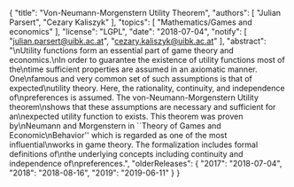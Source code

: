 {
    "title": "Von-Neumann-Morgenstern Utility Theorem",
    "authors": [
        "Julian Parsert",
        "Cezary Kaliszyk"
    ],
    "topics": [
        "Mathematics/Games and economics"
    ],
    "license": "LGPL",
    "date": "2018-07-04",
    "notify": [
        "julian.parsert@uibk.ac.at",
        "cezary.kaliszyk@uibk.ac.at"
    ],
    "abstract": "\nUtility functions form an essential part of game theory and economics.\nIn order to guarantee the existence of utility functions most of the\ntime sufficient properties are assumed in an axiomatic manner. One\nfamous and very common set of such assumptions is that of expected\nutility theory. Here, the rationality, continuity, and independence of\npreferences is assumed. The von-Neumann-Morgenstern Utility theorem\nshows that these assumptions are necessary and sufficient for an\nexpected utility function to exists. This theorem was proven by\nNeumann and Morgenstern in ``Theory of Games and Economic\nBehavior'' which is regarded as one of the most influential\nworks in game theory. The formalization includes formal definitions of\nthe underlying concepts including continuity and independence of\npreferences.",
    "olderReleases": {
        "2017": "2018-07-04",
        "2018": "2018-08-16",
        "2019": "2019-06-11"
    }
}